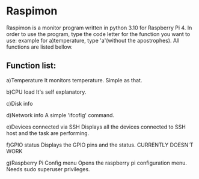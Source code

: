 # Raspimon

Raspimon is a monitor program written in python 3.10 for Raspberry Pi 4.
In order to use the program, type the code letter for the function you 
want to use: example for a)temperature, type 'a'(without the apostrophes).
All functions are listed bellow.

Function list:
--------------
a)Temperature
It monitors temperature. Simple as that.

b)CPU load
It's self explanatory.

c)Disk info

d)Network info
A simple 'ifcofig' command.

e)Devices connected via SSH
Displays all the devices connected to SSH host
and the task are performing.

f)GPIO status
Displays the GPIO pins and the status.
CURRENTLY DOESN'T WORK

g)Raspberry Pi Config menu
Opens the raspberry pi configuration menu. Needs
sudo superuser privileges.

